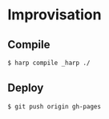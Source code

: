 Improvisation
=============

## Compile

```sh
$ harp compile _harp ./
```

## Deploy

```sh
$ git push origin gh-pages
```


